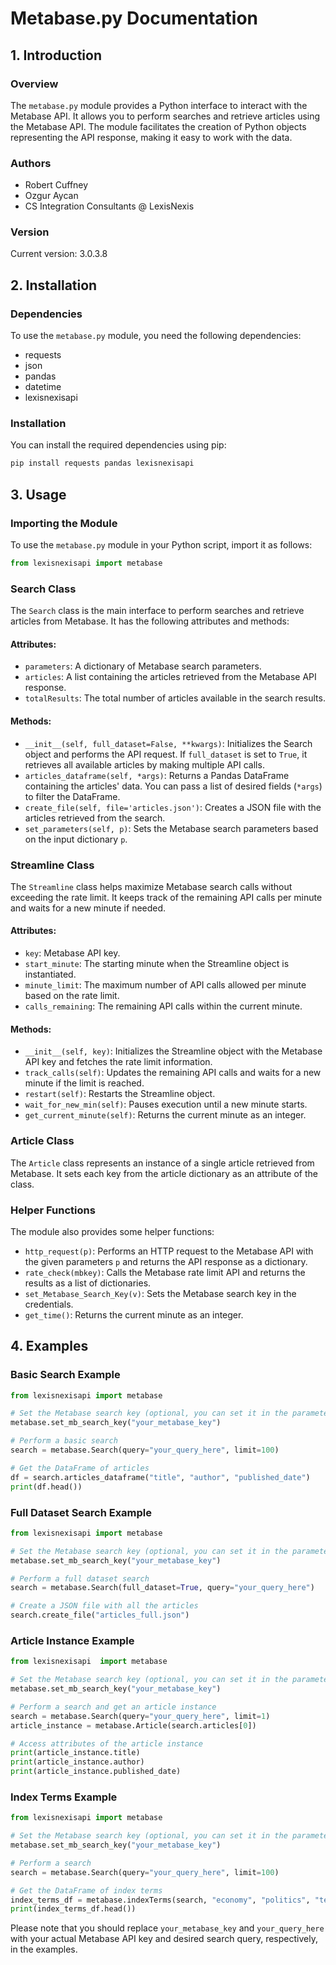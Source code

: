 # Metabase.py Documentation

## 1. Introduction

### Overview

The `metabase.py` module provides a Python interface to interact with the Metabase API. It allows you to perform searches and retrieve articles using the Metabase API. The module facilitates the creation of Python objects representing the API response, making it easy to work with the data.

### Authors

- Robert Cuffney
- Ozgur Aycan
- CS Integration Consultants @ LexisNexis

### Version

Current version: 3.0.3.8
## 2. Installation

### Dependencies

To use the `metabase.py` module, you need the following dependencies:

- requests
- json
- pandas
- datetime
- lexisnexisapi

### Installation

You can install the required dependencies using pip:

```bash
pip install requests pandas lexisnexisapi
```

## 3. Usage

### Importing the Module

To use the `metabase.py` module in your Python script, import it as follows:

```python
from lexisnexisapi import metabase
```

### Search Class

The `Search` class is the main interface to perform searches and retrieve articles from Metabase. It has the following attributes and methods:

#### Attributes:

- `parameters`: A dictionary of Metabase search parameters.
- `articles`: A list containing the articles retrieved from the Metabase API response.
- `totalResults`: The total number of articles available in the search results.

#### Methods:

- `__init__(self, full_dataset=False, **kwargs)`: Initializes the Search object and performs the API request. If `full_dataset` is set to `True`, it retrieves all available articles by making multiple API calls.
- `articles_dataframe(self, *args)`: Returns a Pandas DataFrame containing the articles' data. You can pass a list of desired fields (`*args`) to filter the DataFrame.
- `create_file(self, file='articles.json')`: Creates a JSON file with the articles retrieved from the search.
- `set_parameters(self, p)`: Sets the Metabase search parameters based on the input dictionary `p`.

### Streamline Class

The `Streamline` class helps maximize Metabase search calls without exceeding the rate limit. It keeps track of the remaining API calls per minute and waits for a new minute if needed.

#### Attributes:

- `key`: Metabase API key.
- `start_minute`: The starting minute when the Streamline object is instantiated.
- `minute_limit`: The maximum number of API calls allowed per minute based on the rate limit.
- `calls_remaining`: The remaining API calls within the current minute.

#### Methods:

- `__init__(self, key)`: Initializes the Streamline object with the Metabase API key and fetches the rate limit information.
- `track_calls(self)`: Updates the remaining API calls and waits for a new minute if the limit is reached.
- `restart(self)`: Restarts the Streamline object.
- `wait_for_new_min(self)`: Pauses execution until a new minute starts.
- `get_current_minute(self)`: Returns the current minute as an integer.

### Article Class

The `Article` class represents an instance of a single article retrieved from Metabase. It sets each key from the article dictionary as an attribute of the class.

### Helper Functions

The module also provides some helper functions:

- `http_request(p)`: Performs an HTTP request to the Metabase API with the given parameters `p` and returns the API response as a dictionary.
- `rate_check(mbkey)`: Calls the Metabase rate limit API and returns the results as a list of dictionaries.
- `set_Metabase_Search_Key(v)`: Sets the Metabase search key in the credentials.
- `get_time()`: Returns the current minute as an integer.

## 4. Examples

### Basic Search Example

```python
from lexisnexisapi import metabase

# Set the Metabase search key (optional, you can set it in the parameters directly)
metabase.set_mb_search_key("your_metabase_key")

# Perform a basic search
search = metabase.Search(query="your_query_here", limit=100)

# Get the DataFrame of articles
df = search.articles_dataframe("title", "author", "published_date")
print(df.head())
```

### Full Dataset Search Example

```python
from lexisnexisapi import metabase

# Set the Metabase search key (optional, you can set it in the parameters directly)
metabase.set_mb_search_key("your_metabase_key")

# Perform a full dataset search
search = metabase.Search(full_dataset=True, query="your_query_here")

# Create a JSON file with all the articles
search.create_file("articles_full.json")
```

### Article Instance Example

```python
from lexisnexisapi  import metabase

# Set the Metabase search key (optional, you can set it in the parameters directly)
metabase.set_mb_search_key("your_metabase_key")

# Perform a search and get an article instance
search = metabase.Search(query="your_query_here", limit=1)
article_instance = metabase.Article(search.articles[0])

# Access attributes of the article instance
print(article_instance.title)
print(article_instance.author)
print(article_instance.published_date)
```

### Index Terms Example

```python
from lexisnexisapi import metabase

# Set the Metabase search key (optional, you can set it in the parameters directly)
metabase.set_mb_search_key("your_metabase_key")

# Perform a search
search = metabase.Search(query="your_query_here", limit=100)

# Get the DataFrame of index terms
index_terms_df = metabase.indexTerms(search, "economy", "politics", "technology")
print(index_terms_df.head())
```

Please note that you should replace `your_metabase_key` and `your_query_here` with your actual Metabase API key and desired search query, respectively, in the examples.